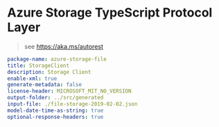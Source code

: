 # Azure Storage TypeScript Protocol Layer

> see https://aka.ms/autorest

```yaml
package-name: azure-storage-file
title: StorageClient
description: Storage Client
enable-xml: true
generate-metadata: false
license-header: MICROSOFT_MIT_NO_VERSION
output-folder: ../src/generated
input-file: ./file-storage-2019-02-02.json
model-date-time-as-string: true
optional-response-headers: true
```
